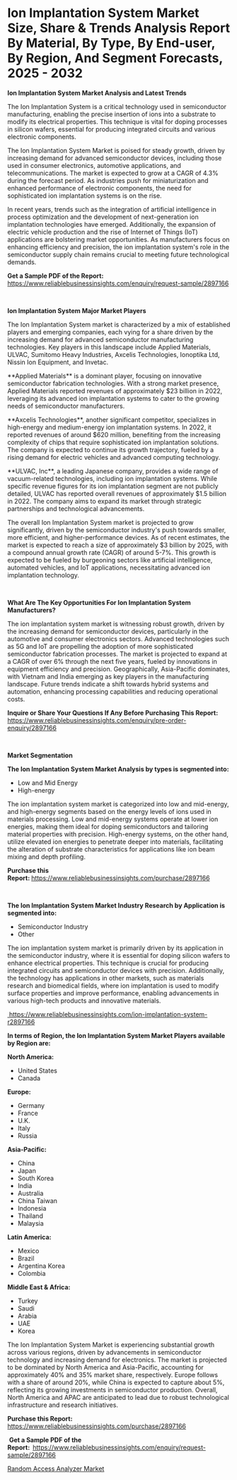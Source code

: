 <p><h1>Ion Implantation System Market Size, Share & Trends Analysis Report By Material, By Type, By End-user, By Region, And Segment Forecasts, 2025 - 2032</h1></p><p><strong>Ion Implantation System Market Analysis and Latest Trends</strong></p>
<p><p>The Ion Implantation System is a critical technology used in semiconductor manufacturing, enabling the precise insertion of ions into a substrate to modify its electrical properties. This technique is vital for doping processes in silicon wafers, essential for producing integrated circuits and various electronic components. </p><p>The Ion Implantation System Market is poised for steady growth, driven by increasing demand for advanced semiconductor devices, including those used in consumer electronics, automotive applications, and telecommunications. The market is expected to grow at a CAGR of 4.3% during the forecast period. As industries push for miniaturization and enhanced performance of electronic components, the need for sophisticated ion implantation systems is on the rise. </p><p>In recent years, trends such as the integration of artificial intelligence in process optimization and the development of next-generation ion implantation technologies have emerged. Additionally, the expansion of electric vehicle production and the rise of Internet of Things (IoT) applications are bolstering market opportunities. As manufacturers focus on enhancing efficiency and precision, the ion implantation system's role in the semiconductor supply chain remains crucial to meeting future technological demands.</p></p>
<p><strong>Get a Sample PDF of the Report:&nbsp;</strong> <a href="https://www.reliablebusinessinsights.com/enquiry/request-sample/2897166?utm_campaign=2269&utm_medium=2&utm_source=Github&utm_content=ia&utm_term=15032025&utm_id=ion-implantation-system">https://www.reliablebusinessinsights.com/enquiry/request-sample/2897166</a></p>
<p>&nbsp;</p>
<p><strong>Ion Implantation System Major Market Players</strong></p>
<p><p>The Ion Implantation System market is characterized by a mix of established players and emerging companies, each vying for a share driven by the increasing demand for advanced semiconductor manufacturing technologies. Key players in this landscape include Applied Materials, ULVAC, Sumitomo Heavy Industries, Axcelis Technologies, Ionoptika Ltd, Nissin Ion Equipment, and Invetac.</p><p>**Applied Materials** is a dominant player, focusing on innovative semiconductor fabrication technologies. With a strong market presence, Applied Materials reported revenues of approximately $23 billion in 2022, leveraging its advanced ion implantation systems to cater to the growing needs of semiconductor manufacturers.</p><p>**Axcelis Technologies**, another significant competitor, specializes in high-energy and medium-energy ion implantation systems. In 2022, it reported revenues of around $620 million, benefiting from the increasing complexity of chips that require sophisticated ion implantation solutions. The company is expected to continue its growth trajectory, fueled by a rising demand for electric vehicles and advanced computing technology.</p><p>**ULVAC, Inc**, a leading Japanese company, provides a wide range of vacuum-related technologies, including ion implantation systems. While specific revenue figures for its ion implantation segment are not publicly detailed, ULVAC has reported overall revenues of approximately $1.5 billion in 2022. The company aims to expand its market through strategic partnerships and technological advancements.</p><p>The overall Ion Implantation System market is projected to grow significantly, driven by the semiconductor industry's push towards smaller, more efficient, and higher-performance devices. As of recent estimates, the market is expected to reach a size of approximately $3 billion by 2025, with a compound annual growth rate (CAGR) of around 5-7%. This growth is expected to be fueled by burgeoning sectors like artificial intelligence, automated vehicles, and IoT applications, necessitating advanced ion implantation technology.</p></p>
<p>&nbsp;</p>
<p><strong>What Are The Key Opportunities For Ion Implantation System Manufacturers?</strong></p>
<p><p>The ion implantation system market is witnessing robust growth, driven by the increasing demand for semiconductor devices, particularly in the automotive and consumer electronics sectors. Advanced technologies such as 5G and IoT are propelling the adoption of more sophisticated semiconductor fabrication processes. The market is projected to expand at a CAGR of over 6% through the next five years, fueled by innovations in equipment efficiency and precision. Geographically, Asia-Pacific dominates, with Vietnam and India emerging as key players in the manufacturing landscape. Future trends indicate a shift towards hybrid systems and automation, enhancing processing capabilities and reducing operational costs.</p></p>
<p><strong>Inquire or Share Your Questions If Any Before Purchasing This Report:</strong> <a href="https://www.reliablebusinessinsights.com/enquiry/pre-order-enquiry/2897166?utm_campaign=2269&utm_medium=2&utm_source=Github&utm_content=ia&utm_term=15032025&utm_id=ion-implantation-system">https://www.reliablebusinessinsights.com/enquiry/pre-order-enquiry/2897166</a></p>
<p>&nbsp;</p>
<p><strong>Market Segmentation</strong></p>
<p><strong>The Ion Implantation System Market Analysis by types is segmented into:</strong></p>
<p><ul><li>Low and Mid Energy</li><li>High-energy</li></ul></p>
<p><p>The ion implantation system market is categorized into low and mid-energy, and high-energy segments based on the energy levels of ions used in materials processing. Low and mid-energy systems operate at lower ion energies, making them ideal for doping semiconductors and tailoring material properties with precision. High-energy systems, on the other hand, utilize elevated ion energies to penetrate deeper into materials, facilitating the alteration of substrate characteristics for applications like ion beam mixing and depth profiling.</p></p>
<p><strong>Purchase this Report:&nbsp;</strong><a href="https://www.reliablebusinessinsights.com/purchase/2897166?utm_campaign=2269&utm_medium=2&utm_source=Github&utm_content=ia&utm_term=15032025&utm_id=ion-implantation-system">https://www.reliablebusinessinsights.com/purchase/2897166</a></p>
<p>&nbsp;</p>
<p><strong>The Ion Implantation System Market Industry Research by Application is segmented into:</strong></p>
<p><ul><li>Semiconductor Industry</li><li>Other</li></ul></p>
<p><p>The ion implantation system market is primarily driven by its application in the semiconductor industry, where it is essential for doping silicon wafers to enhance electrical properties. This technique is crucial for producing integrated circuits and semiconductor devices with precision. Additionally, the technology has applications in other markets, such as materials research and biomedical fields, where ion implantation is used to modify surface properties and improve performance, enabling advancements in various high-tech products and innovative materials.</p></p>
<p><a href="https://www.reliablebusinessinsights.com/ion-implantation-system-r2897166?utm_campaign=2269&utm_medium=2&utm_source=Github&utm_content=ia&utm_term=15032025&utm_id=ion-implantation-system">&nbsp;https://www.reliablebusinessinsights.com/ion-implantation-system-r2897166</a></p>
<p><strong>In terms of Region, the Ion Implantation System Market Players available by Region are:</strong></p>
<p>
    <p> <strong> North America: </strong>
        <ul>
            <li>United States</li>
            <li>Canada</li>
        </ul>
        </p> 
    <p> <strong> Europe: </strong>
        <ul>
            <li>Germany</li>
            <li>France</li>
            <li>U.K.</li>
            <li>Italy</li>
            <li>Russia</li>
        </ul>
        </p> 
    <p> <strong> Asia-Pacific: </strong>
        <ul>
            <li>China</li>
            <li>Japan</li>
            <li>South Korea</li>
            <li>India</li>
            <li>Australia</li>
            <li>China Taiwan</li>
            <li>Indonesia</li>
            <li>Thailand</li>
            <li>Malaysia</li>
        </ul>
        </p> 
    <p> <strong> Latin America: </strong>
        <ul>
            <li>Mexico</li>
            <li>Brazil</li>
            <li>Argentina Korea</li>
            <li>Colombia</li>
        </ul>
        </p> 
    <p> <strong> Middle East & Africa: </strong>
        <ul>
            <li>Turkey</li>
            <li>Saudi</li>
            <li>Arabia</li>
            <li>UAE</li>
            <li>Korea</li>
        </ul>
    </p>
    </p>
<p><p>The Ion Implantation System Market is experiencing substantial growth across various regions, driven by advancements in semiconductor technology and increasing demand for electronics. The market is projected to be dominated by North America and Asia-Pacific, accounting for approximately 40% and 35% market share, respectively. Europe follows with a share of around 20%, while China is expected to capture about 5%, reflecting its growing investments in semiconductor production. Overall, North America and APAC are anticipated to lead due to robust technological infrastructure and research initiatives.</p></p>
<p><strong>Purchase this Report: </strong><a href="https://www.reliablebusinessinsights.com/purchase/2897166?utm_campaign=2269&utm_medium=2&utm_source=Github&utm_content=ia&utm_term=15032025&utm_id=ion-implantation-system">https://www.reliablebusinessinsights.com/purchase/2897166</a></p>
<p>&nbsp;<strong>Get a Sample PDF of the Report:&nbsp;&nbsp;</strong><a href="https://www.reliablebusinessinsights.com/enquiry/request-sample/2897166?utm_campaign=2269&utm_medium=2&utm_source=Github&utm_content=ia&utm_term=15032025&utm_id=ion-implantation-system">https://www.reliablebusinessinsights.com/enquiry/request-sample/2897166</a></p>
<p><strong></strong></p>
<p><p><a href="https://github.com/shondapmbau/Market-Research-Report-List-1/blob/main/random-access-analyzer-market.md?utm_campaign=2269&utm_medium=2&utm_source=Github&utm_content=ia&utm_term=15032025&utm_id=ion-implantation-system">Random Access Analyzer Market</a></p></p>